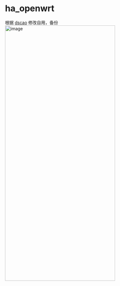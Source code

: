 # ha_openwrt
根据 [dscao](https://github.com/dscao/openwrt) 修改自用，备份
<img width="362" height="840" alt="image" src="https://github.com/user-attachments/assets/de88305c-1c47-450f-90aa-68e8b7bdc128" />
